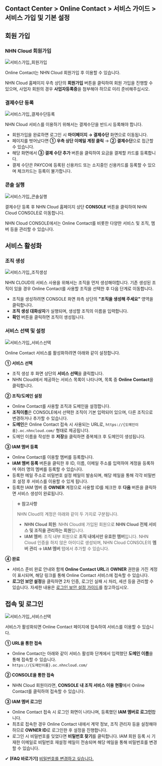 ## Contact Center > Online Contact > 서비스 가이드 > 서비스 가입 및 기본 설정

## 회원 가입
### NHN Cloud 회원가입
![서비스가입_회원가입](https://static.toastoven.net/prod_contact_center/OC3.0/kr/online-contact-guide-primary-setting_img0010.png)

Online Contact는 NHN Cloud 회원가입 후 이용할 수 있습니다.

NHN Cloud 홈페이지 우측 상단의 **회원가입** 버튼을 클릭하여 회원 가입을 진행할 수 있으며, 사업자 회원의 경우 **사업자등록증**을 첨부해야 하므로 미리 준비해주십시오.

### 결제수단 등록
![서비스가입_결제수단등록](https://static.toastoven.net/prod_contact_center/OC3.0/kr/online-contact-guide-primary-setting_img0020.png)

NHN Cloud 서비스를 이용하기 위해서는 결제수단을 반드시 등록해야 합니다.

- 회원가입을 완료하면 로그인 시 **마이페이지 → 결제수단** 화면으로 이동됩니다.
- 페이지를 벗어났다면 **① 우측 상단 이메일 계정 클릭** → **② 결제수단**으로 접근할 수 있습니다.
- 해당 화면에서 **③ 결제 수단 추가** 버튼을 클릭하여 요금을 결제할 카드를 등록합니다.
- 결제 수단은 PAYCO에 등록된 신용카드 또는 소지중인 신용카드를 등록할 수 있으며 체크카드는 등록이 불가합니다.

### 콘솔 실행
![서비스가입_콘솔실행](https://static.toastoven.net/prod_contact_center/OC3.0/kr/online-contact-guide-primary-setting_img0030.png)

결제수단 등록 후 NHN Cloud 홈페이지 상단 **CONSOLE** 버튼을 클릭하여 NHN Cloud CONSOLE로 이동합니다.

NHN Cloud CONSOLE에서는 Online Contact를 비롯한 다양한 서비스 및 조직, 멤버 등을 관리할 수 있습니다.

## 서비스 활성화

### 조직 생성
![서비스가입_조직생성](https://static.toastoven.net/prod_contact_center/OC3.0/kr/online-contact-guide-primary-setting_img0040.png)

NHN CLOUD의 서비스 사용을 위해서는 조직을 먼저 생성해야합니다.
기존 생성된 조직이 있을 경우 Online Contact를 사용할 조직을 선택한 후 다음 단계로 이동합니다.

- 조직을 생성하려면 CONSOLE 화면 좌측 상단의 **"조직을 생성해 주세요"** 영역을 클릭합니다.
- **조직 생성 대화상자**가 실행되며, 생성할 조직의 이름을 입력합니다.
- **확인** 버튼을 클릭하면 조직이 생성됩니다.

### 서비스 선택 및 설정
![서비스가입_서비스선택](https://static.toastoven.net/prod_contact_center/OC3.0/kr/online-contact-guide-primary-setting_img0050.png)

Online Contact 서비스를 활성화하려면 아래와 같이 설정합니다.

**① 서비스 선택**

- 조직 생성 후 화면 상단의 **서비스 선택**을 클릭합니다.
- NHN Cloud에서 제공하는 서비스 목록이 나타나며, 목록 중 **Online Contact**을 클릭합니다.

**② 조직/도메인 설정**

- Online Contact를 사용할 조직과 도메인을 설정합니다.
- **조직이름**은 CONSOLE에서 선택한 조직이 기본 입력되어 있으며, 다른 조직으로 변경하거나 추가할 수 있습니다.
- **도메인**은 Online Contact 접속 시 사용되는 URL로, `https://{도메인이름}.oc.nhncloud.com/` 형태로 제공됩니다.
- 도메인 이름을 작성한 후 **저장**을 클릭하면 중복체크 후 도메인이 생성됩니다.

**③ IAM 멤버 등록**

- Online Contact를 이용할 멤버를 등록합니다.
- **IAM 멤버 등록** 버튼을 클릭한 후 ID, 이름, 이메일 주소를 입력하여 계정을 등록하며 여러 명의 멤버를 등록할 수 있습니다.
- 등록한 메일 주소로 비밀번호 설정 메일이 발송되며, 해당 메일을 통해 각각 비밀번호 설정 후 서비스를 이용할 수 있게 됩니다.
- 등록한 IAM 멤버 중 **OWNER** 계정으로 사용할 ID를 체크한 후 **다음** 버튼을 클릭하면 서비스 생성이 완료됩니다.

> **※ 참고사항**
>
> NHN Cloud의 계정은 아래와 같이 두 가지로 구분됩니다.
> 
> - **NHN Cloud 회원**: NHN Cloud에 가입된 회원으로 **NHN Cloud 전체 서비스 및 조직을 관리하는 회원**입니다.
> - **IAM 멤버**: 조직 내부 회원으로 **조직 내에서만 유효한 멤버**입니다. NHN Cloud 인증을 하지 않은 아이디로 생성되며, NHN Cloud CONSOLE의 **멤버 관리 → IAM 멤버** 탭에서 추가할 수 있습니다.

**④ 완료**

- 서비스 준비 완료 안내와 함께 **Online Contact URL**과 **OWNER** 권한을 가진 계정이 표시되며, 해당 링크를 통해 Online Contact 서비스에 접속할 수 있습니다.
- **로그인 보안 설정**을 클릭하면 2차 인증, 로그인 실패 시 처리, 세션 등을 관리할 수 있습니다. 자세한 내용은 [로그인 보안 설정 가이드](https://docs.nhncloud.com/ko/nhncloud/ko/console-guide/#iam)를 참고하십시오.

## 접속 및 로그인
![서비스가입_서비스선택](https://static.toastoven.net/prod_contact_center/OC3.0/kr/online-contact-guide-primary-setting_img0060.png)

서비스가 활성화되면 Online Contact 페이지에 접속하여 서비스를 이용할 수 있습니다.

**① URL을 통한 접속**

- Online Contact는 아래와 같이 서비스 활성화 단계에서 입력했던 **도메인 이름**을 통해 접속할 수 있습니다.
- `https://{도메인이름}.oc.nhncloud.com/`

**② CONSOLE을 통한 접속**

- NHN Cloud 회원이라면, **CONSOLE 내 조직 서비스 이용 현황**에서 Online Contact를 클릭하여 접속할 수 있습니다.

**③ IAM 멤버 로그인**

- Online Contact 접속 시 로그인 화면이 나타나며, 등록했던 **IAM 멤버로 로그인**합니다.
- 최초로 접속한 경우 Online Contact 내에서 계약 정보, 조직 관리자 등을 설정해야하므로 **OWNER ID**로 로그인한 후 설정을 진행합니다.
- 로그인 시 비밀번호를 잊었다면 **비밀번호 찾기**를 클릭합니다. IAM 회원 등록 시 기재한 이메일로 비밀번호 재설정 메일이 전송되며 해당 메일을 통해 비밀번호를 변경할 수 있습니다.

✔ **\[FAQ 바로가기]** [비밀번호를 변경하고 싶습니다.](https://nhn-contact.oc.nhncloud.com/oc/hc/article/35/)